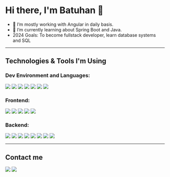 # Hi there, I'm Batuhan 👋

- 🔭 I’m mostly working with Angular in daily basis.
- 🌱 I’m currently learning about Spring Boot and Java.
- 2024 Goals: To become fullstack developer, learn database systems and SQL
---

## Technologies & Tools I'm Using

### Dev Environment and Languages:

![](https://img.shields.io/badge/MacOS-informational?style=for-the-badge&logo=macos&logoColor=white&color=000000)
![](https://img.shields.io/badge/TypeScript-informational?style=for-the-badge&logo=typescript&logoColor=white&color=3178C6)
![](https://img.shields.io/badge/Webstorm-informational?style=for-the-badge&logo=webstorm&logoColor=000000&color=307FFF)
![](https://img.shields.io/badge/Linux-informational?style=for-the-badge&logo=linux&logoColor=black&color=FCC624)
![](https://img.shields.io/badge/VSCode-informational?style=for-the-badge&logo=visualstudiocode&logoColor=white&color=007ACC)
![](https://img.shields.io/badge/JavaScript-informational?style=for-the-badge&logo=javascript&logoColor=000000&color=F7DF1E)
![](https://img.shields.io/badge/Python-informational?style=for-the-badge&logo=python&logoColor=3776AB&color=ffd343)


### Frontend:

![](https://img.shields.io/badge/Angular-informational?style=for-the-badge&logo=angular&logoColor=dd1b16&color=303030)
![](https://img.shields.io/badge/Svelte-informational?style=for-the-badge&logo=Svelte&logoColor=FF3E00&color=FFF)
![](https://img.shields.io/badge/React-informational?style=for-the-badge&logo=React&logoColor=61DAFB&color=20232a)
![](https://img.shields.io/badge/Next.js-informational?style=for-the-badge&logo=Next.js&logoColor=white&color=000000)
![](https://img.shields.io/badge/Sass-informational?style=for-the-badge&logo=sass&logoColor=CC6699&color=333)

### Backend:

![](https://img.shields.io/badge/NodeJS-informational?style=for-the-badge&logo=nodedotjs&logoColor=white&color=339933)
![](https://img.shields.io/badge/Express-informational?style=for-the-badge&logo=express&logoColor=000000&color=white)
![](https://img.shields.io/badge/Prisma-informational?style=for-the-badge&logo=prisma&logoColor=white&color=2D3748)
![](https://img.shields.io/badge/Socket.io-informational?style=for-the-badge&logo=Socket.io&logoColor=000000&color=fff)
![](https://img.shields.io/badge/Docker-informational?style=for-the-badge&logo=docker&logoColor=white&color=2496ED)
![](https://img.shields.io/badge/redis-informational?style=for-the-badge&logo=redis&logoColor=DC382D&color=84898D)
![](https://img.shields.io/badge/NGINX-informational?style=for-the-badge&logo=nginx&logoColor=009639&color=222)
![](https://img.shields.io/badge/PM2-informational?style=for-the-badge&logo=pm2&logoColor=white&color=2B037A)


---

## Contact me

[![](https://img.shields.io/badge/LinkedIn-informational?style=for-the-badge&logo=linkedin&logoColor=white&color=0A66C2)](https://www.linkedin.com/in/batuhandmr/)
[![](https://img.shields.io/badge/Mail-informational?style=for-the-badge&logo=gmail&logoColor=white&color=EA4335)](mailto:batudemir034@gmail.com)
